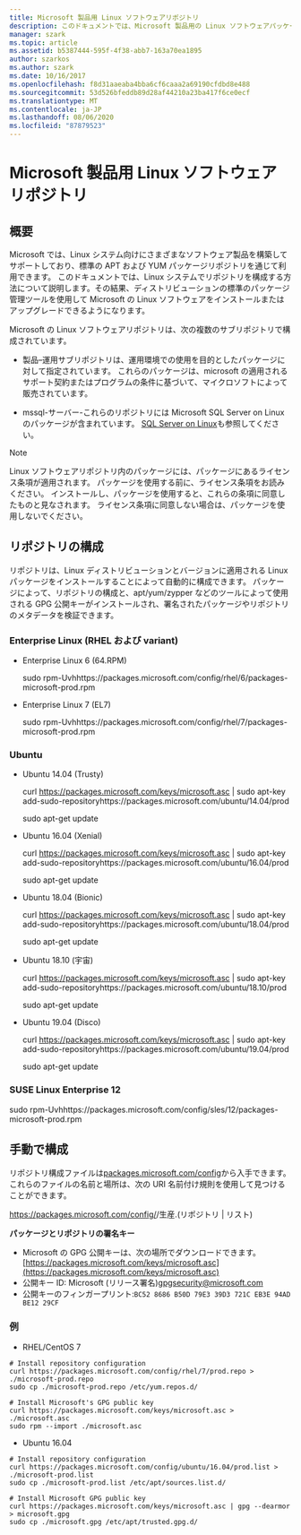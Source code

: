 ```yaml
---
title: Microsoft 製品用 Linux ソフトウェアリポジトリ
description: このドキュメントでは、Microsoft 製品用の Linux ソフトウェアパッケージを使用してインストールする方法について説明します。
manager: szark
ms.topic: article
ms.assetid: b5387444-595f-4f38-abb7-163a70ea1895
author: szarkos
ms.author: szark
ms.date: 10/16/2017
ms.openlocfilehash: f8d31aaeaba4bba6cf6caaa2a69190cfdbd8e488
ms.sourcegitcommit: 53d526bfeddb89d28af44210a23ba417f6ce0ecf
ms.translationtype: MT
ms.contentlocale: ja-JP
ms.lasthandoff: 08/06/2020
ms.locfileid: "87879523"
---
```

# <a name="linux-software-repository-for-microsoft-products"></a>Microsoft 製品用 Linux ソフトウェアリポジトリ

## <a name="overview"></a>概要

Microsoft では、Linux システム向けにさまざまなソフトウェア製品を構築してサポートしており、標準の APT および YUM パッケージリポジトリを通じて利用できます。 このドキュメントでは、Linux システムでリポジトリを構成する方法について説明します。その結果、ディストリビューションの標準のパッケージ管理ツールを使用して Microsoft の Linux ソフトウェアをインストールまたはアップグレードできるようになります。

Microsoft の Linux ソフトウェアリポジトリは、次の複数のサブリポジトリで構成されています。

 - 製品–運用サブリポジトリは、運用環境での使用を目的としたパッケージに対して指定されています。 これらのパッケージは、microsoft の適用されるサポート契約またはプログラムの条件に基づいて、マイクロソフトによって販売されています。

 - mssql-サーバー-これらのリポジトリには Microsoft SQL Server on Linux のパッケージが含まれています。 [SQL Server on Linux](https://www.microsoft.com/sql-server/sql-server-vnext-including-Linux)も参照してください。

> [!NOTE]
> Linux ソフトウェアリポジトリ内のパッケージには、パッケージにあるライセンス条項が適用されます。 パッケージを使用する前に、ライセンス条項をお読みください。 インストールし、パッケージを使用すると、これらの条項に同意したものと見なされます。 ライセンス条項に同意しない場合は、パッケージを使用しないでください。

## <a name="configuring-the-repositories"></a>リポジトリの構成

リポジトリは、Linux ディストリビューションとバージョンに適用される Linux パッケージをインストールすることによって自動的に構成できます。 パッケージによって、リポジトリの構成と、apt/yum/zypper などのツールによって使用される GPG 公開キーがインストールされ、署名されたパッケージやリポジトリのメタデータを検証できます。

### <a name="enterprise-linux-rhel-and-variants"></a>Enterprise Linux (RHEL および variant)

- Enterprise Linux 6 (64.RPM)<p>sudo rpm-Uvhhttps://packages.microsoft.com/config/rhel/6/packages-microsoft-prod.rpm

- Enterprise Linux 7 (EL7)<p>sudo rpm-Uvhhttps://packages.microsoft.com/config/rhel/7/packages-microsoft-prod.rpm


### <a name="ubuntu"></a>Ubuntu

 - Ubuntu 14.04 (Trusty)<p>curl https://packages.microsoft.com/keys/microsoft.asc | sudo apt-key add-sudo-repositoryhttps://packages.microsoft.com/ubuntu/14.04/prod<p>sudo apt-get update

 - Ubuntu 16.04 (Xenial)<p>curl https://packages.microsoft.com/keys/microsoft.asc | sudo apt-key add-sudo-repositoryhttps://packages.microsoft.com/ubuntu/16.04/prod<p>sudo apt-get update

 - Ubuntu 18.04 (Bionic)<p>curl https://packages.microsoft.com/keys/microsoft.asc | sudo apt-key add-sudo-repositoryhttps://packages.microsoft.com/ubuntu/18.04/prod<p>sudo apt-get update

 - Ubuntu 18.10 (宇宙)<p>curl https://packages.microsoft.com/keys/microsoft.asc | sudo apt-key add-sudo-repositoryhttps://packages.microsoft.com/ubuntu/18.10/prod<p>sudo apt-get update

 - Ubuntu 19.04 (Disco)<p>curl https://packages.microsoft.com/keys/microsoft.asc | sudo apt-key add-sudo-repositoryhttps://packages.microsoft.com/ubuntu/19.04/prod<p>sudo apt-get update

### <a name="suse-linux-enterprise-12"></a>SUSE Linux Enterprise 12

sudo rpm-Uvhhttps://packages.microsoft.com/config/sles/12/packages-microsoft-prod.rpm

## <a name="manual-configuration"></a>手動で構成

リポジトリ構成ファイルは[packages.microsoft.com/config](https://packages.microsoft.com/config/)から入手できます。これらのファイルの名前と場所は、次の URI 名前付け規則を使用して見つけることができます。

https://packages.microsoft.com/config/<Distribution>/<Version>生産.(リポジトリ | リスト)

**パッケージとリポジトリの署名キー**

- Microsoft の GPG 公開キーは、次の場所でダウンロードできます。[https://packages.microsoft.com/keys/microsoft.asc](https://packages.microsoft.com/keys/microsoft.asc)
- 公開キー ID: Microsoft (リリース署名)<gpgsecurity@microsoft.com>
- 公開キーのフィンガープリント:`BC52 8686 B50D 79E3 39D3 721C EB3E 94AD BE12 29CF`

### <a name="examples"></a>例

 - RHEL/CentOS 7

```
# Install repository configuration
curl https://packages.microsoft.com/config/rhel/7/prod.repo > ./microsoft-prod.repo
sudo cp ./microsoft-prod.repo /etc/yum.repos.d/

# Install Microsoft's GPG public key
curl https://packages.microsoft.com/keys/microsoft.asc > ./microsoft.asc
sudo rpm --import ./microsoft.asc
```

- Ubuntu 16.04

```
# Install repository configuration
curl https://packages.microsoft.com/config/ubuntu/16.04/prod.list > ./microsoft-prod.list
sudo cp ./microsoft-prod.list /etc/apt/sources.list.d/

# Install Microsoft GPG public key
curl https://packages.microsoft.com/keys/microsoft.asc | gpg --dearmor > microsoft.gpg
sudo cp ./microsoft.gpg /etc/apt/trusted.gpg.d/
```
